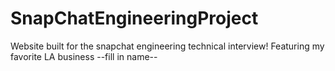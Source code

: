 # SnapChatEngineeringProject
Website built for the snapchat engineering technical interview! Featuring my favorite LA business --fill in name--

